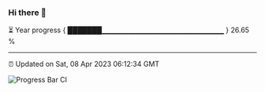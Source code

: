 ### Hi there 👋

⏳ Year progress { ███████▁▁▁▁▁▁▁▁▁▁▁▁▁▁▁▁▁▁▁▁▁▁▁ } 26.65 %

---

⏰ Updated on Sat, 08 Apr 2023 06:12:34 GMT

![Progress Bar CI](https://github.com/liununu/liununu/workflows/Progress%20Bar%20CI/badge.svg)
